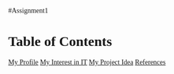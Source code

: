 #Assignment1
<html lang="en">
<head>
<title>Table of Contents</title>
</head>
<body style="font-family:centaur;">
  <h1>Table of Contents</h1>
  <a href="My Profile.html">My Profile</a>
<a href="My Interest in IT.html">My Interest in IT</a>
<a href="My Project Idea.html">My Project Idea</a>
  <a href="ref.html">References</a>


  </body>
  </html>
